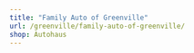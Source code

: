 ```yaml
---
title: "Family Auto of Greenville"
url: /greenville/family-auto-of-greenville/
shop: Autohaus
---
```

